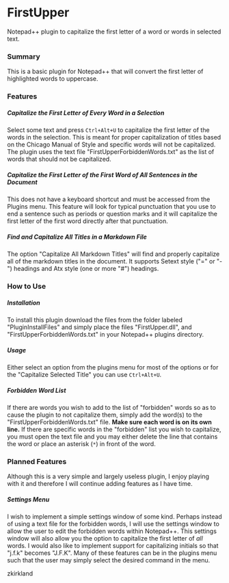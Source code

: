 # FirstUpper
Notepad++ plugin to capitalize the first letter of a word or words in selected text.

### Summary
This is a basic plugin for Notepad++ that will convert the first letter of highlighted words to uppercase.

### Features
##### Capitalize the First Letter of Every Word in a Selection
Select some text and press ```Ctrl+Alt+U``` to capitalize the first letter of the words in the selection. This is meant for proper capitalization of titles based on the Chicago Manual of Style and specific words will not be capitalized. The plugin uses the text file "FirstUpperForbiddenWords.txt" as the list of words that should not be capitalized.

##### Capitalize the First Letter of the First Word of All Sentences in the Document
This does not have a keyboard shortcut and must be accessed from the Plugins menu. This feature will look for typical punctuation that you use to end a sentence such as periods or question marks and it will capitalize the first letter of the first word directly after that punctuation.

##### Find and Capitalize All Titles in a Markdown File
The option "Capitalize All Markdown Titles" will find and properly capitalize all of the markdown titles in the document. It supports Setext style ("=" or "-") headings and Atx style (one or more "#") headings.

### How to Use
##### Installation
To install this plugin download the files from the folder labeled "PluginInstallFiles" and simply place the files "FirstUpper.dll", and "FirstUpperForbiddenWords.txt" in your Notepad++ plugins directory.

##### Usage
Either select an option from the plugins menu for most of the options or for the "Capitalize Selected Title" you can use ```Ctrl+Alt+U```.

##### Forbidden Word List
If there are words you wish to add to the list of "forbidden" words so as to cause the plugin to not capitalize them, simply add the word(s) to the "FirstUpperForbiddenWords.txt" file. **Make sure each word is on its own line.** If there are specific words in the "forbidden" list you wish to capitalize, you must open the text file and you may either delete the line that contains the word or place an asterisk (```*```) in front of the word.

### Planned Features
Although this is a very simple and largely useless plugin, I enjoy playing with it and therefore I will continue adding features as I have time.

##### Settings Menu
I wish to implement a simple settings window of some kind. Perhaps instead of using a text file for the forbidden words, I will use the settings window to allow the user to edit the forbidden words within Notepad++. This settings window will also allow you the option to capitalize the first letter of *all* words. I would also like to implement support for capitalizing initials so that "j.f.k" becomes "J.F.K". Many of these features can be in the plugins menu such that the user may simply select the desired command in the menu.

zkirkland
